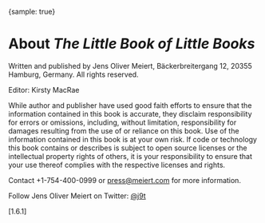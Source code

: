 {sample: true}
# About _The Little Book of Little Books_

Written and published by Jens Oliver Meiert, Bäckerbreitergang 12, 20355 Hamburg, Germany. All rights reserved.

Editor: Kirsty MacRae

While author and publisher have used good faith efforts to ensure that the information contained in this book is accurate, they disclaim responsibility for errors or omissions, including, without limitation, responsibility for damages resulting from the use of or reliance on this book. Use of the information contained in this book is at your own risk. If code or technology this book contains or describes is subject to open source licenses or the intellectual property rights of others, it is your responsibility to ensure that your use thereof complies with the respective licenses and rights.

Contact +1-754-400-0999 or press@meiert.com for more information.

Follow Jens Oliver Meiert on Twitter: [@j9t](https://twitter.com/j9t)

[1.6.1]